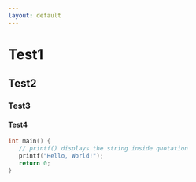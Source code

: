 ```yaml
---
layout: default
---
```

# Test1
## Test2
### Test3
#### Test4

```c
int main() {
   // printf() displays the string inside quotation
   printf("Hello, World!");
   return 0;
}
```
